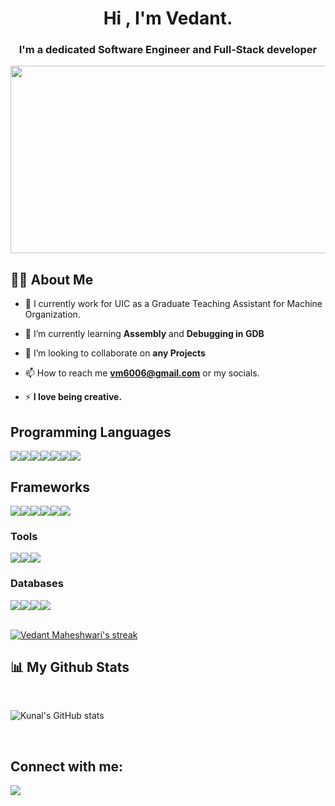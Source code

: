 <h1 align="center">Hi , I'm Vedant.</h1>
<h3 align="center">I'm a dedicated Software Engineer and Full-Stack developer</h3>

<div align="center">
  <img src="[https://media.giphy.com/media/dWesBcTLavkZuG35MI/giphy.gif](https://i.gifer.com/QoXP.gif)" width="600" height="300"/>
</div>


## 🙋‍♂️ About Me

- 💼 I currently work for UIC as a Graduate Teaching Assistant for Machine Organization.

- 🌱 I’m currently learning **Assembly** and **Debugging in GDB**

- 🤝 I’m looking to collaborate on **any Projects**

- 📫 How to reach me **vm6006@gmail.com** or my socials.

- ⚡ **I love being creative.**

## Programming Languages

<p style="display:flex;flex-direction:row"> 
     <img src= "https://img.shields.io/badge/javascript-%23323330.svg?style=for-the-badge&logo=javascript&logoColor=%23F7DF1E" />
     <img src="https://img.shields.io/badge/typescript-%23007ACC.svg?style=for-the-badge&logo=typescript&logoColor=white" />
     <img src="https://img.shields.io/badge/python-3670A0?style=for-the-badge&logo=python&logoColor=ffdd54" /> 
     <img src="https://img.shields.io/badge/java-%23ED8B00.svg?style=for-the-badge&logo=java&logoColor=white" />
     <img src="https://img.shields.io/badge/html5-%23E34F26.svg?style=for-the-badge&logo=html5&logoColor=white" />
     <img src"https://img.shields.io/badge/html-%23E34F26.svg?style=for-the-badge&logo=html5&logoColor=white" />
     <img src="https://img.shields.io/badge/css3-%231572B6.svg?style=for-the-badge&logo=css3&logoColor=white" />
     <img src="https://img.shields.io/badge/c-%2300599C.svg?style=for-the-badge&logo=c&logoColor=white" />
</p>

## Frameworks

<p style="display:flex;flex-direction:row">
     <img src="https://img.shields.io/badge/react-%2320232a.svg?style=for-the-badge&logo=react&logoColor=%2361DAFB" />
     <img src="https://img.shields.io/badge/node.js-6DA55F?style=for-the-badge&logo=node.js&logoColor=white" />
     <img src="https://img.shields.io/badge/express.js-%23404d59.svg?style=for-the-badge&logo=express&logoColor=%2361DAFB" />
     <img src="https://img.shields.io/badge/bootstrap-%23563D7C.svg?style=for-the-badge&logo=bootstrap&logoColor=white" />
     <img src="https://img.shields.io/badge/jquery-%230769AD.svg?style=for-the-badge&logo=jquery&logoColor=white" />
     <img src="https://img.shields.io/badge/redux-%23593d88.svg?style=for-the-badge&logo=redux&logoColor=white" />
</p>

### Tools

<div style="display:flex;flex-direction:row">
    <img src="https://img.shields.io/badge/git-%23F05033.svg?style=for-the-badge&logo=git&logoColor=white" />
     <img src="https://img.shields.io/badge/Postman-FF6C37?style=for-the-badge&logo=postman&logoColor=white" />
     <img src="https://img.shields.io/badge/Tableau-E97627?style=for-the-badge&logo=Tableau&logoColor=white" />
</div>

### Databases

<div style="display:flex;flex-direction:row">
   <img src="https://img.shields.io/badge/mysql-%2300f.svg?style=for-the-badge&logo=mysql&logoColor=white" />
   <img src="https://img.shields.io/badge/postgres-%23316192.svg?style=for-the-badge&logo=postgresql&logoColor=white" />
   <img src="https://img.shields.io/badge/Supabase-3ECF8E?style=for-the-badge&logo=supabase&logoColor=white" />
   <img src="https://img.shields.io/badge/firebase-ffca28?style=for-the-badge&logo=firebase&logoColor=black" />
</div>
     
<br/>


<p align="left">
    <a href="https://github.com/kunalshah1996/github-readme-streak-stats">
        <img title="🔥 Get streak stats for your profile at git.io/streak-stats" alt="Vedant Maheshwari's streak" src="https://github-readme-streak-stats.herokuapp.com/?user=vedda121&theme=black-ice&hide_border=true&stroke=0000&background=060A0CD0"/>
    </a>
</p>

## 📊 My Github Stats
<br/>

![Kunal's GitHub stats](https://github-readme-stats.vercel.app/api?username=vedda121&count_private=true&theme=github_dark)

  
<!--     <a href="https://github.com/vedda121/github-readme-stats"><img alt="Vedant Maheshwari's Github Stats" src="https://github-readme-stats.vercel.app/api?username=vedda121&show_icons=true&count_private=true&theme=react&hide_border=true&bg_color=0D1117" /> -->
    
    

  <br/>

## Connect with me:
<p align="left">

<a href = "https://www.linkedin.com/in/vedant-mahesh-wari/" target="_blank"><img src="https://img.icons8.com/fluent/48/000000/linkedin.png"/></a>


</p>
